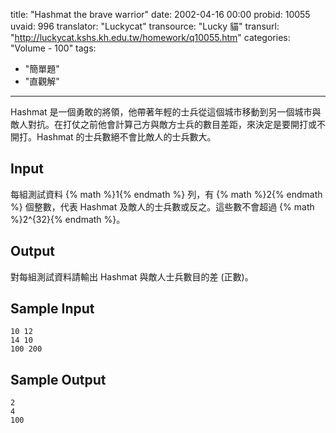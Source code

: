 title: "Hashmat the brave warrior"
date: 2002-04-16 00:00
probid: 10055
uvaid: 996
translator: "Luckycat"
transource: "Lucky 貓"
transurl: "http://luckycat.kshs.kh.edu.tw/homework/q10055.htm"
categories: "Volume - 100"
tags:
- "簡單題"
- "直觀解"
---

Hashmat 是一個勇敢的將領，他帶著年輕的士兵從這個城市移動到另一個城市與敵人對抗。在打仗之前他會計算己方與敵方士兵的數目差距，來決定是要開打或不開打。Hashmat 的士兵數絕不會比敵人的士兵數大。

## Input ##

每組測試資料 {% math %}1{% endmath %} 列，有 {% math %}2{% endmath %} 個整數，代表 Hashmat 及敵人的士兵數或反之。這些數不會超過 {% math %}2^{32}{% endmath %}。

## Output ##

對每組測試資料請輸出 Hashmat 與敵人士兵數目的差 (正數)。

## Sample Input ##

	10 12
	14 10
	100 200

## Sample Output ##

	2
	4
	100